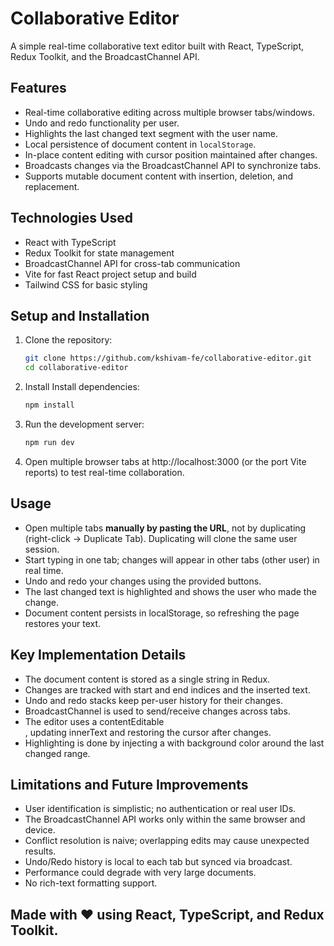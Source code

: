 # Collaborative Editor

A simple real-time collaborative text editor built with React, TypeScript, Redux Toolkit, and the BroadcastChannel API.

## Features

- Real-time collaborative editing across multiple browser tabs/windows.
- Undo and redo functionality per user.
- Highlights the last changed text segment with the user name.
- Local persistence of document content in `localStorage`.
- In-place content editing with cursor position maintained after changes.
- Broadcasts changes via the BroadcastChannel API to synchronize tabs.
- Supports mutable document content with insertion, deletion, and replacement.

## Technologies Used

- React with TypeScript
- Redux Toolkit for state management
- BroadcastChannel API for cross-tab communication
- Vite for fast React project setup and build
- Tailwind CSS for basic styling

## Setup and Installation

1. Clone the repository:

   ```bash
   git clone https://github.com/kshivam-fe/collaborative-editor.git
   cd collaborative-editor

2. Install Install dependencies:

    ```bash
    npm install

3. Run the development server:

    ```bash
    npm run dev

4. Open multiple browser tabs at http://localhost:3000 (or the port Vite reports) to test real-time collaboration.


## Usage
 - Open multiple tabs **manually by pasting the URL**, not by duplicating (right-click → Duplicate Tab). Duplicating will clone the same user session.
 - Start typing in one tab; changes will appear in other tabs (other user) in real time.
 - Undo and redo your changes using the provided buttons.
 - The last changed text is highlighted and shows the user who made the change.
 - Document content persists in localStorage, so refreshing the page restores your text.


## Key Implementation Details

 - The document content is stored as a single string in Redux.
 - Changes are tracked with start and end indices and the inserted text.
 - Undo and redo stacks keep per-user history for their changes.
 - BroadcastChannel is used to send/receive changes across tabs.
 - The editor uses a contentEditable <div>, updating innerText and restoring the cursor after changes.
 - Highlighting is done by injecting a <span> with background color around the last changed range.

## Limitations and Future Improvements

 - User identification is simplistic; no authentication or real user IDs.
 - The BroadcastChannel API works only within the same browser and device.
 - Conflict resolution is naive; overlapping edits may cause unexpected results.
 - Undo/Redo history is local to each tab but synced via broadcast.
 - Performance could degrade with very large documents.
 - No rich-text formatting support.


## Made with ❤️ using React, TypeScript, and Redux Toolkit.